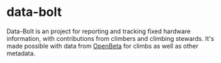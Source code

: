 # data-bolt

Data-Bolt is an project for reporting and tracking fixed hardware information, with contributions from climbers and climbing stewards. It's made possible with data from <a href="https://github.com/OpenBeta">OpenBeta</a> for climbs as well as other metadata.
